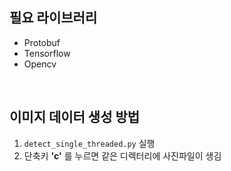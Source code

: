 
## 필요 라이브러리

* Protobuf
* Tensorflow
* Opencv

<br>

## 이미지 데이터 생성 방법

1. `detect_single_threaded.py` 실행
2. 단축키 **'c'** 를 누르면 같은 디렉터리에 사진파일이 생김